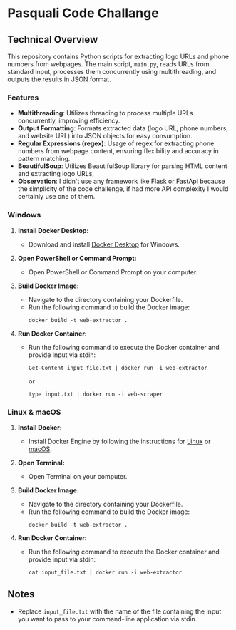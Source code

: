 # Pasquali Code Challange

## Technical Overview

This repository contains Python scripts for extracting logo URLs and phone numbers from webpages. The main script, `main.py`, reads URLs from standard input, processes them concurrently using multithreading, and outputs the results in JSON format.

### Features
- **Multithreading**: Utilizes threading to process multiple URLs concurrently, improving efficiency.
- **Output Formatting**: Formats extracted data (logo URL, phone numbers, and website URL) into JSON objects for easy consumption.
- **Regular Expressions (regex)**: Usage of regex for extracting phone numbers from webpage content, ensuring flexibility and accuracy in pattern matching.
- **BeautifulSoup**: Utilizes BeautifulSoup library for parsing HTML content and extracting logo URLs,
- **Observation**: I didn't use any framework like Flask or FastApi because the simplicity of the code challenge, if had more API complexity I would certainly use one of them.


### Windows

1. **Install Docker Desktop:**
   - Download and install [Docker Desktop](https://www.docker.com/products/docker-desktop) for Windows.

2. **Open PowerShell or Command Prompt:**
   - Open PowerShell or Command Prompt on your computer.

3. **Build Docker Image:**
   - Navigate to the directory containing your Dockerfile.
   - Run the following command to build the Docker image:
     ```
     docker build -t web-extractor .
     ```

4. **Run Docker Container:**
   - Run the following command to execute the Docker container and provide input via stdin:
     ```
     Get-Content input_file.txt | docker run -i web-extractor
     ```
     or

     ```
     type input.txt | docker run -i web-scraper
     ```

### Linux & macOS

1. **Install Docker:**
   - Install Docker Engine by following the instructions for [Linux](https://docs.docker.com/engine/install/) or [macOS](https://docs.docker.com/docker-for-mac/install/).

2. **Open Terminal:**
   - Open Terminal on your computer.

3. **Build Docker Image:**
   - Navigate to the directory containing your Dockerfile.
   - Run the following command to build the Docker image:
     ```
     docker build -t web-extractor .
     ```

4. **Run Docker Container:**
   - Run the following command to execute the Docker container and provide input via stdin:
     ```
     cat input_file.txt | docker run -i web-extractor
     ```

## Notes

- Replace `input_file.txt` with the name of the file containing the input you want to pass to your command-line application via stdin.
